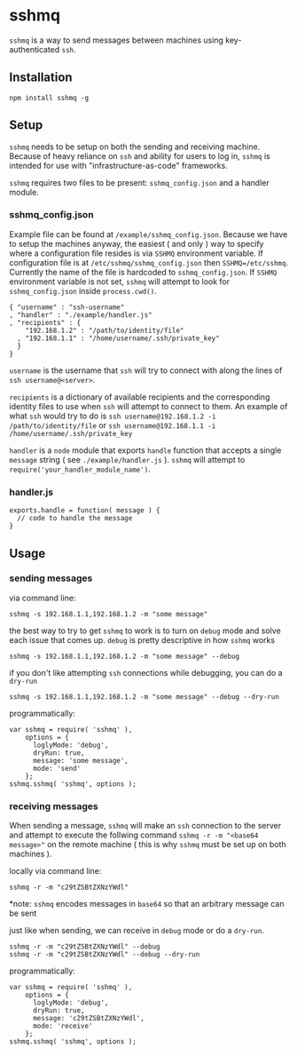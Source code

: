 sshmq
====

`sshmq` is a way to send messages between machines using key-authenticated
`ssh`.

## Installation

    npm install sshmq -g

## Setup

`sshmq` needs to be setup on both the sending and receiving machine. 
Because of heavy reliance on `ssh` and ability for users to log in, `sshmq` is 
intended for use with "infrastructure-as-code" frameworks.

`sshmq` requires two files to be present: `sshmq_config.json` and a handler module.

### sshmq_config.json

Example file can be found at `/example/sshmq_config.json`. Because we have to
setup the machines anyway, the easiest ( and only ) way to specify where
a configuration file resides is via `SSHMQ` environment variable. If configuration
file is at `/etc/sshmq/sshmq_config.json` then `SSHMQ=/etc/sshmq`. Currently
the name of the file is hardcoded to `sshmq_config.json`. If `SSHMQ` environment
variable is not set, `sshmq` will attempt to look for `sshmq_config.json` inside
`process.cwd()`.

    { "username" : "ssh-username"
    , "handler" : "./example/handler.js"
    , "recipients" : {
        "192.168.1.2" : "/path/to/identity/file"
      , "192.168.1.1" : "/home/username/.ssh/private_key"
      }
    }
    
`username` is the username that `ssh` will try to connect with along the lines
of `ssh username@<server>`.

`recipients` is a dictionary of available recipients and the corresponding
identity files to use when `ssh` will attempt to connect to them. An example
of what `ssh` would try to do is `ssh username@192.168.1.2 -i /path/to/identity/file` or
`ssh username@192.168.1.1 -i /home/username/.ssh/private_key`

`handler` is a `node` module that exports `handle` function that accepts a single
`message` string ( see `./example/handler.js` ). `sshmq` will attempt to 
`require('your_handler_module_name')`.

### handler.js

    exports.handle = function( message ) {
      // code to handle the message
    }
    
## Usage

### sending messages

via command line:

    sshmq -s 192.168.1.1,192.168.1.2 -m "some message"
    
the best way to try to get `sshmq` to work is to turn on `debug` mode and 
solve each issue that comes up. `debug` is pretty descriptive in how `sshmq`
works

    sshmq -s 192.168.1.1,192.168.1.2 -m "some message" --debug
    
if you don't like attempting `ssh` connections while debugging, you can do 
a `dry-run`

    sshmq -s 192.168.1.1,192.168.1.2 -m "some message" --debug --dry-run
    
programmatically:

    var sshmq = require( 'sshmq' ),
        options = {
          loglyMode: 'debug',
          dryRun: true,
          message: 'some message',
          mode: 'send'
        };
    sshmq.sshmq( 'sshmq', options );
    
### receiving messages

When sending a message, `sshmq` will make an `ssh` connection to the server and
attempt to execute the follwing command `sshmq -r -m "<base64 message>"` on
the remote machine ( this is why `sshmq` must be set up on both machines ).

locally via command line:

    sshmq -r -m "c29tZSBtZXNzYWdl"
    
\*note: `sshmq` encodes messages in `base64` so that an arbitrary message can be sent
    
just like when sending, we can receive in `debug` mode or do a `dry-run`.

    sshmq -r -m "c29tZSBtZXNzYWdl" --debug
    sshmq -r -m "c29tZSBtZXNzYWdl" --debug --dry-run
    
programmatically: 

    var sshmq = require( 'sshmq' ),
        options = {
          loglyMode: 'debug',
          dryRun: true,
          message: 'c29tZSBtZXNzYWdl',
          mode: 'receive'
        };
    sshmq.sshmq( 'sshmq', options );